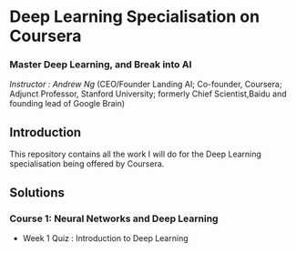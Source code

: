 # Deep Learning Specialisation on Coursera
### Master Deep Learning, and Break into AI

*Instructor :* *Andrew Ng* (CEO/Founder Landing AI; Co-founder, Coursera; Adjunct Professor, Stanford University; formerly Chief Scientist,Baidu and founding lead of Google Brain)  

## Introduction
This repository contains all the work I will do for the Deep Learning specialisation being offered by Coursera. 

## Solutions
### Course 1: Neural Networks and Deep Learning
* Week 1 Quiz : Introduction to Deep Learning 
